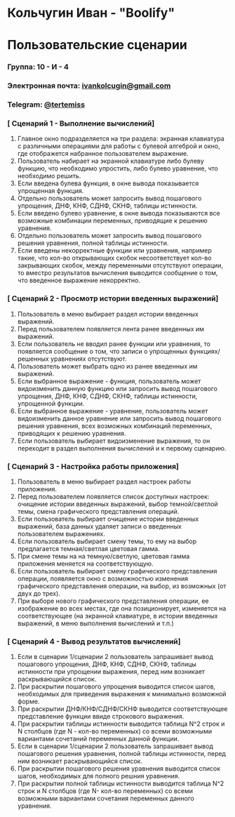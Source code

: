 # Кольчугин Иван - "Boolify"
# Пользовательские сценарии

### Группа: 10 - И - 4
### Электронная почта: ivankolcugin@gmail.com
### Telegram: [@tertemiss](https://t.me/tertemiss)

### [ Сценарий 1 - Выполнение вычислений]

1. Главное окно подразделяется на три раздела: экранная клавиатура с различными операциями для работы с булевой алгеброй и окно, где отображется набранное пользователем выражение.
2. Пользователь набирает на экранной клавиатуре либо булеву функцию, что необходимо упростить, либо булево уравнение, что необходимо решить.
3. Если введена булева функция, в окне вывода показывается упрощенная функция.
4. Отдельно пользователь может запросить вывод пошагового упрощения, ДНФ, КНФ, СДНФ, СКНФ, таблицы истинности.
5. Если введено булево уравнение, в окне вывода показываются все возможные комбинации переменных, приводящие к решению уравнения.
6. Отдельно пользователь может запросить вывод пошагового решения уравнения, полной таблицы истинности.
7. Если введены некорректные функции или уравнения, например такие, что кол-во открывающих скобок несоответствует кол-во закрывающих скобок, между переменными отсутствуют операции, то вместро результатов вычисления выводится сообщение о том, что введенное выражение некорректно.
 
### [ Сценарий 2 - Просмотр истории введенных выражений]

1. Пользователь в меню выбирает раздел истории введенных выражений.
2. Перед пользователем появляется лента ранее введенных им выражений.
3. Если пользователь не вводил ранее функции или уравнения, то появляется сообщение о том, что записи о упрощенных функциях/решенных уравнениях отсутствуют.
4. Пользователь может выбрать одно из ранее введенных им выражений.
5. Если выбранное выражение - функция, пользователь может видоизменить данную функцию или запросить вывод пошагового упрощения, ДНФ, КНФ, СДНФ, СКНФ, таблицы истинности, упрощенной функции.
6. Если выбранное выражение - уравнение, пользователь может видоизменить данное уравнение или запросить вывод пошагового решения уравнения, всех возможных комбинаций переменных, приводящих к решению уравнения.
7. Если пользователь выбирает видоизменение выражения, то он переходит в раздел выполнения вычислений и к первому сценарию.

### [ Сценарий 3 - Настройка работы приложения]

1. Пользователь в меню выбирает раздел настроек работы приложения.
2. Перед пользователем появляется список доступных настроек: очищение истории введенных выражений, выбор темной/светлой темы, смена графического представления операций.
3. Если пользователь выбирает очищение истории введенных выражений, база данных удаляет записи о введенных пользователем выражениях.
4. Если пользователь выбирает смену темы, то ему на выбор предлагается темная/светлая цветовая гамма.
5. При смене темы на на темную/светлую, цветовая гамма приложения меняется на соответствующую.
6. Если пользователь выбирает смену графического представления операции, появляется окно с возможностью изменения графического представления операции, на выбор, из возможных (от двух до трех).
7. При выборе нового графического представления операции, ее изображение во всех местах, где она позиционирует, изменяется на соответствующее (на экранной клавиатуре, в истории введенных выражений, в меню выполнения вычислений и т.п.)

### [ Сценарий 4 - Вывод результатов вычислений]
1. Если в сценарии 1/сценарии 2 пользователь запрашивает вывод пошагового упрощения, ДНФ, КНФ, СДНФ, СКНФ, таблицы истинности при упрощении выражения, перед ним возникает раскрывающийся список.
2. При раскрытии пошагового упрощения выводится список шагов, необходимых для приведения выражения к минимально возможной форме.
3. При раскрытии ДНФ/КНФ/СДНФ/СКНФ выводится соответствующее представление функции ввиде строкового выражения.
4. При раскрытии таблицы истинности выводится таблица N^2 строк и N столбцов (где N - кол-во переменных) со всеми возможными вариантами сочетаний переменных данной функции.
5. Если в сценарии 1/сценарии 2 пользователь запрашивает вывод пошагового решения уравнения, полной таблицы истинности, перед ним возникает раскрывающийся список.
6. При раскрытии пошагового решения уравнения выводится список шагов, необходимых для полного решния уравнения.
7. При раскрытии полной таблицы истинности выводится таблица N^2 строк и N столбцов (где N- кол-во переменных) со всеми возможными вариантами сочетания переменных данного уравнения.
